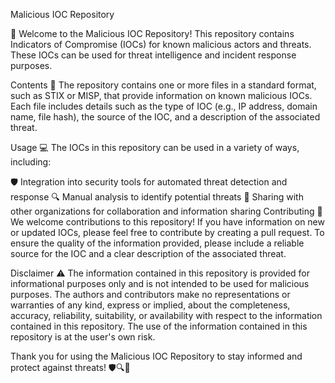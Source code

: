 Malicious IOC Repository

👋 Welcome to the Malicious IOC Repository! This repository contains Indicators of Compromise (IOCs) for known malicious actors and threats. These IOCs can be used for threat intelligence and incident response purposes.

Contents
📁 The repository contains one or more files in a standard format, such as STIX or MISP, that provide information on known malicious IOCs. Each file includes details such as the type of IOC (e.g., IP address, domain name, file hash), the source of the IOC, and a description of the associated threat.

Usage
💻 The IOCs in this repository can be used in a variety of ways, including:

🛡️ Integration into security tools for automated threat detection and response
🔍 Manual analysis to identify potential threats
🤝 Sharing with other organizations for collaboration and information sharing
Contributing
🙌 We welcome contributions to this repository! If you have information on new or updated IOCs, please feel free to contribute by creating a pull request. To ensure the quality of the information provided, please include a reliable source for the IOC and a clear description of the associated threat.

Disclaimer
⚠️ The information contained in this repository is provided for informational purposes only and is not intended to be used for malicious purposes. The authors and contributors make no representations or warranties of any kind, express or implied, about the completeness, accuracy, reliability, suitability, or availability with respect to the information contained in this repository. The use of the information contained in this repository is at the user's own risk.

Thank you for using the Malicious IOC Repository to stay informed and protect against threats! 🛡️🔍🤝

